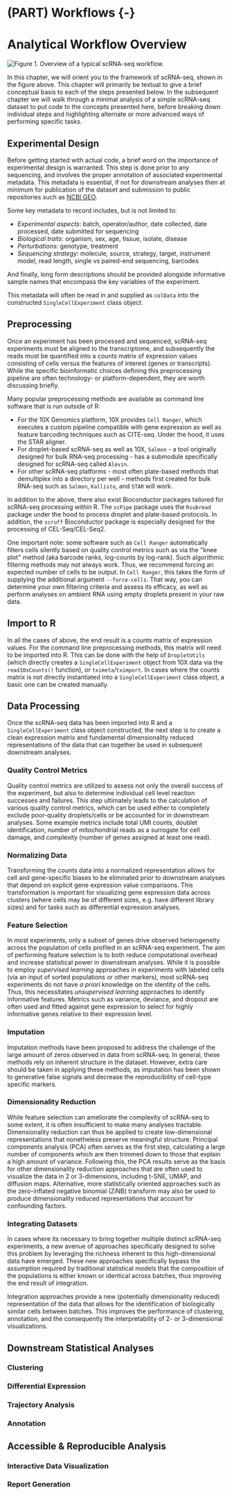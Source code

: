 # (PART) Workflows {-}

<script>
document.addEventListener("click", function (event) {
    if (event.target.classList.contains("aaron-collapse")) {
        event.target.classList.toggle("active");
        var content = event.target.nextElementSibling;
        if (content.style.display === "block") {
          content.style.display = "none";
        } else {
          content.style.display = "block";
        }
    }
})
</script>

<style>
.aaron-collapse {
  background-color: #eee;
  color: #444;
  cursor: pointer;
  padding: 18px;
  width: 100%;
  border: none;
  text-align: left;
  outline: none;
  font-size: 15px;
}

.aaron-content {
  padding: 0 18px;
  display: none;
  overflow: hidden;
  background-color: #f1f1f1;
}
</style>

# Analytical Workflow Overview

![Figure 1. Overview of a typical scRNA-seq workflow.](images/Workflow.png)

In this chapter, we will orient you to the framework of scRNA-seq, shown in the figure above. This chapter will primarily be textual to give a brief conceptual basis to each of the steps presented below. In the subsequent chapter we will walk through a minimal analysis of a simple scRNA-seq dataset to put code to the concepts presented here, before breaking down individual steps and highlighting alternate or more advanced ways of performing specific tasks.


## Experimental Design

Before getting started with actual code, a brief word on the importance of experimental design is warranted. This step is done prior to any sequencing, and involves the proper annotation of associated experimental metadata. This metadata is essential, if not for downstream analyses then at minimum for publication of the dataset and submission to public repositories such as [NCBI GEO](https://www.ncbi.nlm.nih.gov/geo/info/seq.html). 

Some key metadata to record includes, but is not limited to:

* *Experimental aspects*: batch, operator/author, date collected, date processed, date submitted for sequencing
* *Biological traits*: organism, sex, age, tissue, isolate, disease
* *Perturbations*: genotype, treatment
* *Sequencing strategy*: molecule, source, strategy, target, instrument model, read length, single vs paired-end sequencing, barcodes

And finally, long form descriptions should be provided alongside informative sample names that encompass the key variables of the experiment.

This metadata will often be read in and supplied as `colData` into the constructed `SingleCellExperiment` class object.

<!-- TODO: talk about choice of platform at some point in an expanded experimental design section? -->


## Preprocessing

Once an experiment has been processed and sequenced, scRNA-seq experiments must be aligned to the transcriptome, and subsequently the reads must be quantified into a counts matrix of expression values consisting of cells versus the features of interest (genes or transcripts). While the specific bioinformatic choices defining this preprocessing pipeline are often technology- or platform-dependent, they are worth discussing briefly. 

Many popular preprocessing methods are available as command line software that is run outside of R:

* For the 10X Genomics platform, 10X provides `Cell Ranger`, which executes a custom pipeline compatible with gene expression as well as feature barcoding techniques such as CITE-seq. Under the hood, it uses the STAR aligner.
* For droplet-based scRNA-seq as well as 10X, `Salmon` - a tool originally designed for bulk RNA-seq processing - has a submodule specifically designed for scRNA-seq called `Alevin`. 
* For other scRNA-seq platforms - most often plate-based methods that demultiplex into a directory per well -  methods first created for bulk RNA-seq such as `Salmon`, `Kallisto`, and `STAR` will work.

In addition to the above, there also exist Bioconductor packages tailored for scRNA-seq processing *within* R. The `scPipe` package uses the `Rsubread` package under the hood to process droplet and plate-based protocols. In addition, the `scruff` Bioconductor package is especially designed for the processing of CEL-Seq/CEL-Seq2. 

One important note: some software such as `Cell Ranger` automatically filters cells silently based on quality control metrics such as via the "knee plot" method (aka barcode ranks, log-counts by log-rank). Such algorithmic filtering methods may not always work. Thus, we recommend forcing an expected number of cells to be output. In `Cell Ranger`, this takes the form of supplying the additional argument `--force-cells`. That way, you can determine your own filtering criteria and assess its efficacy, as well as perform analyses on ambient RNA using empty droplets present in your raw data.


## Import to R

In all the cases of above, the end result is a counts matrix of expression values. For the command line preprocessing methods, this matrix will need to be imported into R. This can be done with the help of `DropletUtils` (which directly creates a `SingleCellExperiment` object from 10X data via the `read10xCounts()` function), or `tximeta`/`tximport`. In cases where the counts matrix is not directly instantiated into a `SingleCellExperiment` class object, a basic one can be created manually.


## Data Processing

Once the scRNA-seq data has been imported into R and a `SingleCellExperiment` class object constructed, the next step is to create a clean expression matrix and fundamental dimensionality reduced representations of the data that can together be used in subsequent downstream analyses. 

### Quality Control Metrics

Quality control metrics are utilized to assess not only the overall success of the experiment, but also to determine individual cell level reaction successes and failures. This step ultimately leads to the calculation of various quality control metrics, which can be used either to completely exclude poor-quality droplets/cells or be accounted for in downstream analyses. Some example metrics include total UMI counts, doublet identification, number of mitochondrial reads as a surrogate for cell damage, and complexity (number of genes assigned at least one read). 

### Normalizing Data

Transforming the counts data into a normalized representation allows for cell and gene-specific biases to be eliminated prior to downstream analyses that depend on explicit gene expression value comparisons. This transformation is important for visualizing gene expression data across clusters (where cells may be of different sizes, e.g. have different library sizes) and for tasks such as differential expression analyses.

### Feature Selection

In most experiments, only a subset of genes drive observed heterogeneity across the population of cells profiled in an scRNA-seq experiment. The aim of performing feature selection is to both reduce computational overhead and increase statistical power in downstream analyses. While it is possible to employ *supervised learning* approaches in experiments with labeled cells (via an input of sorted populations or other markers), most scRNA-seq experiments do not have *a priori* knowledge on the identity of the cells. Thus, this necessitates *unsupervised learning* approaches to identify informative features. Metrics such as variance, deviance, and dropout are often used and fitted against gene expression to select for highly informative genes relative to their expression level.

### Imputation

Imputation methods have been proposed to address the challenge of the large amount of zeros observed in data from scRNA-seq. In general, these methods rely on inherent structure in the dataset. However, extra care should be taken in applying these methods, as imputation has been shown to generative false signals and decrease the reproducibility of cell-type specific markers.

### Dimensionality Reduction

While feature selection can ameliorate the complexity of scRNA-seq to some extent, it is often insufficient to make many analyses tractable. Dimensionality reduction can thus be applied to create low-dimensional representations that nonetheless preserve meaningful structure. Principal components analysis (PCA) often serves as the first step, calculating a large number of components which are then trimmed down to those that explain a high amount of variance. Following this, the PCA results serve as the basis for other dimensionality reduction approaches that are often used to visualize the data in 2 or 3-dimensions, including t-SNE, UMAP, and diffusion maps. Alternative, more statistically oriented approaches such as the zero-inflated negative binomial (ZiNB) transform may also be used to produce dimensionality reduced representations that account for confounding factors.

### Integrating Datasets

In cases where its necessary to bring together multiple distinct scRNA-seq experiments, a new avenue of approaches specifically designed to solve this problem by leveraging the richness inherent to this high-dimensional data have emerged. These new approaches specifically bypass the assumption required by traditional statistical models that the composition of the populations is either known or identical across batches, thus improving the end result of integration. 

Integration approaches provide a new (potentially dimensionality reduced) representation of the data that allows for the identification of biologically similar cells between batches. This improves the performance of clustering, annotation, and the consequently the interpretability of 2- or 3-dimensional visualizations. 


## Downstream Statistical Analyses


### Clustering


### Differential Expression


### Trajectory Analysis


### Annotation




## Accessible & Reproducible Analysis

### Interactive Data Visualization

### Report Generation
